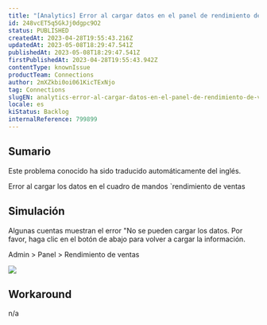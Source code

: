 ```yaml
---
title: "[Analytics] Error al cargar datos en el panel de rendimiento de ventas"
id: 248vcET5q5GkJj0dgpc9O2
status: PUBLISHED
createdAt: 2023-04-28T19:55:43.216Z
updatedAt: 2023-05-08T18:29:47.541Z
publishedAt: 2023-05-08T18:29:47.541Z
firstPublishedAt: 2023-04-28T19:55:43.942Z
contentType: knownIssue
productTeam: Connections
author: 2mXZkbi0oi061KicTExNjo
tag: Connections
slugEN: analytics-error-al-cargar-datos-en-el-panel-de-rendimiento-de-ventas
locale: es
kiStatus: Backlog
internalReference: 799899
---
```


## Sumario

<div class="alert alert-info">
  <p>Este problema conocido ha sido traducido automáticamente del inglés.</p>
</div>


Error al cargar los datos en el cuadro de mandos `rendimiento de ventas


##

## Simulación


Algunas cuentas muestran el error "No se pueden cargar los datos. Por favor, haga clic en el botón de abajo para volver a cargar la información.

Admin > Panel > Rendimiento de ventas

 ![](https://vtexhelp.zendesk.com/attachments/token/v4JRdMCm3Y37Vz3euoIwEYz5c/?name=image.png)


##

## Workaround


n/a



